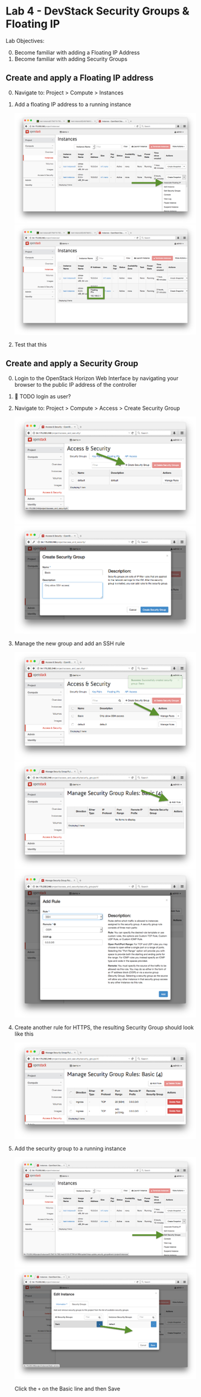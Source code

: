 # Lab 4 - DevStack Security Groups & Floating IP 

  Lab Objectives:

  0. Become familiar with adding a Floating IP Address
  0. Become familiar with adding Security Groups

## Create and apply a Floating IP address

  0. Navigate to: Project > Compute > Instances
  0. Add a floating IP address to a running instance

     ![Add Floadint IP](img/floating-add.png)
     ![Add Floadint IP](img/floating-add2.png)

  0. Test that this 

## Create and apply a Security Group

  0. Login to the OpenStack Horizon Web Interface by navigating your browser to the public IP address of the controller
  0. :red_circle: TODO login as user?
  0. Navigate to: Project > Compute > Access > Create Security Group

     ![Create Security Group](img/security-create.png)
     ![Create Security Group](img/security-create2.png)

  0. Manage the new group and add an SSH rule
  
     ![Manage Group](img/security-manage-rule.png) 
     ![Add Rule](img/security-add.png) 
     ![Create Rule](img/security-ssh.png) 

  0. Create another rule for HTTPS, the resulting Security Group should look like this

     ![New Rules](img/security-rules.png)
  
  0. Add the security group to a running instance
  

     ![Add Security Group](img/security-associate.png)
     ![Add Security Group](img/security-associate2.png)

     Click the `+` on the Basic line and then Save

